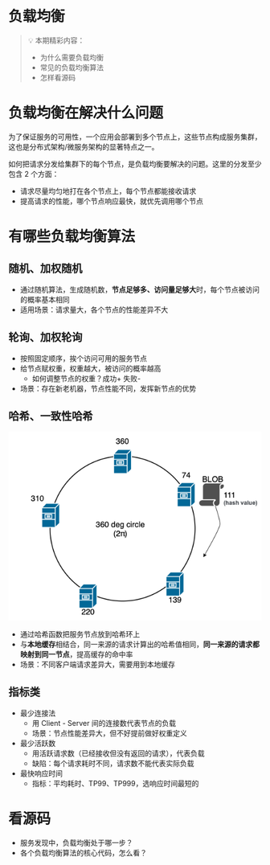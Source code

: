 # 负载均衡

> 💡 本期精彩内容：
> 
> - 为什么需要负载均衡
> - 常见的负载均衡算法
> - 怎样看源码

# 负载均衡在解决什么问题

为了保证服务的可用性，一个应用会部署到多个节点上，这些节点构成服务集群，这也是分布式架构/微服务架构的显著特点之一。

如何把请求分发给集群下的每个节点，是负载均衡要解决的问题。这里的分发至少包含 2 个方面：

- 请求尽量均匀地打在各个节点上，每个节点都能接收请求
- 提高请求的性能，哪个节点响应最快，就优先调用哪个节点

# 有哪些负载均衡算法

## 随机、加权随机

- 通过随机算法，生成随机数，**节点足够多、访问量足够大**时，每个节点被访问的概率基本相同
- 适用场景：请求量大，各个节点的性能差异不大

## 轮询、加权轮询

- 按照固定顺序，挨个访问可用的服务节点
- 给节点赋权重，权重越大，被访问的概率越高
    - 如何调整节点的权重？成功+ 失败-
- 场景：存在新老机器，节点性能不同，发挥新节点的优势

## 哈希、一致性哈希

![Untitled](assets/20c5ba441cce384f80bd03e9fdbc874172.png)

- 通过哈希函数把服务节点放到哈希环上
- 与**本地缓存**相结合，同一来源的请求计算出的哈希值相同，**同一来源的请求都映射到同一节点**，提高缓存的命中率
- 场景：不同客户端请求差异大，需要用到本地缓存

## 指标类

- 最少连接法
    - 用 Client - Server 间的连接数代表节点的负载
    - 场景：节点性能差异大，但不好提前做好权重定义
- 最少活跃数
    - 用活跃请求数（已经接收但没有返回的请求），代表负载
    - 缺陷：每个请求耗时不同，请求数不能代表实际负载
- 最快响应时间
    - 指标：平均耗时、TP99、TP999，选响应时间最短的

# 看源码

- 服务发现中，负载均衡处于哪一步？
- 各个负载均衡算法的核心代码，怎么看？